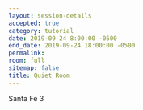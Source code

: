 ```yaml
---
layout: session-details
accepted: true
category: tutorial
date: 2019-09-24 8:00:00 -0500
end_date: 2019-09-24 18:00:00 -0500
permalink:
room: full
sitemap: false
title: Quiet Room
---
```

Santa Fe 3
